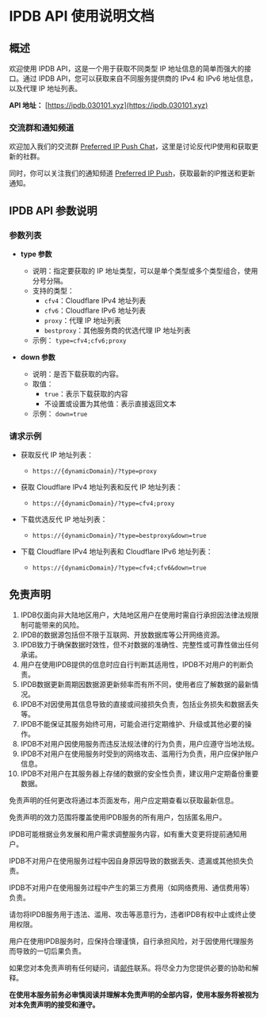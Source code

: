 # IPDB API 使用说明文档

## 概述

欢迎使用 IPDB API，这是一个用于获取不同类型 IP 地址信息的简单而强大的接口。通过 IPDB API，您可以获取来自不同服务提供商的 IPv4 和 IPv6 地址信息，以及代理 IP 地址列表。

**API 地址：** [https://ipdb.030101.xyz](https://ipdb.030101.xyz)

### 交流群和通知频道

欢迎加入我们的交流群 [Preferred IP Push Chat](https://t.me/Preferred_IP_Push_Chat)，这里是讨论反代IP使用和获取更新的社群。

同时，你可以关注我们的通知频道 [Preferred IP Push](https://t.me/Preferred_IP_Push)，获取最新的IP推送和更新通知。

## IPDB API 参数说明

### 参数列表

- **type 参数**
  - 说明：指定要获取的 IP 地址类型，可以是单个类型或多个类型组合，使用分号分隔。
  - 支持的类型：
    - `cfv4`：Cloudflare IPv4 地址列表
    - `cfv6`：Cloudflare IPv6 地址列表
    - `proxy`：代理 IP 地址列表
    - `bestproxy`：其他服务商的优选代理 IP 地址列表
  - 示例： `type=cfv4;cfv6;proxy`

- **down 参数**
  - 说明：是否下载获取的内容。
  - 取值：
    - `true`：表示下载获取的内容
    - 不设置或设置为其他值：表示直接返回文本
  - 示例： `down=true`

### 请求示例

- 获取反代 IP 地址列表：
  - `https://{dynamicDomain}/?type=proxy`

- 获取 Cloudflare IPv4 地址列表和反代 IP 地址列表：
  - `https://{dynamicDomain}/?type=cfv4;proxy`

- 下载优选反代 IP 地址列表：
  - `https://{dynamicDomain}/?type=bestproxy&down=true`

- 下载 Cloudflare IPv4 地址列表和 Cloudflare IPv6 地址列表：
  - `https://{dynamicDomain}/?type=cfv4;cfv6&down=true`

## 免责声明

1. IPDB仅面向非大陆地区用户，大陆地区用户在使用时需自行承担因法律法规限制可能带来的风险。
2. IPDB的数据源包括但不限于互联网、开放数据库等公开网络资源。
3. IPDB致力于确保数据时效性，但不对数据的准确性、完整性或可靠性做出任何承诺。
4. 用户在使用IPDB提供的信息时应自行判断其适用性，IPDB不对用户的判断负责。
5. IPDB数据更新周期因数据源更新频率而有所不同，使用者应了解数据的最新情况。
6. IPDB不对因使用其信息导致的直接或间接损失负责，包括业务损失和数据丢失等。
7. IPDB不能保证其服务始终可用，可能会进行定期维护、升级或其他必要的操作。
8. IPDB不对用户因使用服务而违反法规法律的行为负责，用户应遵守当地法规。
9. IPDB不对用户在使用服务时受到的网络攻击、滥用行为负责，用户应保护账户信息。
10. IPDB不对用户在其服务器上存储的数据的安全性负责，建议用户定期备份重要数据。

免责声明的任何更改将通过本页面发布，用户应定期查看以获取最新信息。

免责声明的效力范围将覆盖使用IPDB服务的所有用户，包括匿名用户。

IPDB可能根据业务发展和用户需求调整服务内容，如有重大变更将提前通知用户。

IPDB不对用户在使用服务过程中因自身原因导致的数据丢失、遗漏或其他损失负责。

IPDB不对用户在使用服务过程中产生的第三方费用（如网络费用、通信费用等）负责。

请勿将IPDB服务用于违法、滥用、攻击等恶意行为，违者IPDB有权中止或终止使用权限。

用户在使用IPDB服务时，应保持合理谨慎，自行承担风险，对于因使用代理服务而导致的一切后果负责。

如果您对本免责声明有任何疑问，请[邮件](mailto:info@030101.xyz)联系。将尽全力为您提供必要的协助和解释。

**在使用本服务前务必审慎阅读并理解本免责声明的全部内容，使用本服务将被视为对本免责声明的接受和遵守。**
